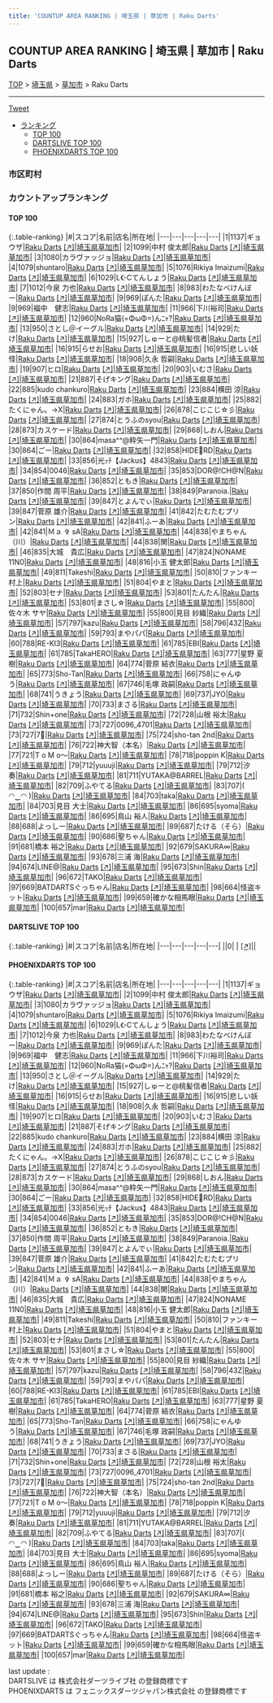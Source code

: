 ```yaml
---
title: 'COUNTUP AREA RANKING | 埼玉県 | 草加市 | Raku Darts'
---
```

## COUNTUP AREA RANKING | 埼玉県 | 草加市 | Raku Darts

[TOP](/darts/rank/) > [埼玉県](/darts/rank/埼玉県/) > [草加市](/darts/rank/埼玉県/草加市/) > Raku Darts

___

<a href="https://twitter.com/share?ref_src=twsrc%5Etfw" data-text="COUNTUP AREA RANKING | 埼玉県草加市Raku Darts" class="twitter-share-button" data-hashtags="DARTSLIVE,PHOENIXDARTS,darts,ダーツ" data-show-count="false">Tweet</a>

* [ランキング](#カウントアップランキング)
    * [TOP 100](#top-100)
    * [DARTSLIVE TOP 100](#dartslive-top-100)
    * [PHOENIXDARTS TOP 100](#phoenixdarts-top-100)

### 市区町村

<ul>

</ul>

### カウントアップランキング

#### TOP 100



{:.table-ranking}
|#|スコア|名前|店名|所在地|
|---|---|---|---|---|
|1|1137|<span class="rank-name-pd">ギョウザ</span>|<a href="/darts/rank/shops/64709.html">Raku Darts</a> <a href="https://vs.phoenixdarts.com/jp/shop/shopDetailInfo/s_64709?s_seq=64709">[↗]</a>|<a href="/darts/rank/埼玉県/草加市">埼玉県草加市</a>|
|2|1099|<span class="rank-name-pd"><span class="pro-icon-pd"></span>中村 俊太郎</span>|<a href="/darts/rank/shops/64709.html">Raku Darts</a> <a href="https://vs.phoenixdarts.com/jp/shop/shopDetailInfo/s_64709?s_seq=64709">[↗]</a>|<a href="/darts/rank/埼玉県/草加市">埼玉県草加市</a>|
|3|1080|<span class="rank-name-pd">カラヴァッジョ</span>|<a href="/darts/rank/shops/64709.html">Raku Darts</a> <a href="https://vs.phoenixdarts.com/jp/shop/shopDetailInfo/s_64709?s_seq=64709">[↗]</a>|<a href="/darts/rank/埼玉県/草加市">埼玉県草加市</a>|
|4|1079|<span class="rank-name-pd">shuntaro</span>|<a href="/darts/rank/shops/64709.html">Raku Darts</a> <a href="https://vs.phoenixdarts.com/jp/shop/shopDetailInfo/s_64709?s_seq=64709">[↗]</a>|<a href="/darts/rank/埼玉県/草加市">埼玉県草加市</a>|
|5|1076|<span class="rank-name-pd">Rikiya Imaizumi</span>|<a href="/darts/rank/shops/64709.html">Raku Darts</a> <a href="https://vs.phoenixdarts.com/jp/shop/shopDetailInfo/s_64709?s_seq=64709">[↗]</a>|<a href="/darts/rank/埼玉県/草加市">埼玉県草加市</a>|
|6|1029|<span class="rank-name-pd">L☪Cてんしょう</span>|<a href="/darts/rank/shops/64709.html">Raku Darts</a> <a href="https://vs.phoenixdarts.com/jp/shop/shopDetailInfo/s_64709?s_seq=64709">[↗]</a>|<a href="/darts/rank/埼玉県/草加市">埼玉県草加市</a>|
|7|1012|<span class="rank-name-pd">今泉 力也</span>|<a href="/darts/rank/shops/64709.html">Raku Darts</a> <a href="https://vs.phoenixdarts.com/jp/shop/shopDetailInfo/s_64709?s_seq=64709">[↗]</a>|<a href="/darts/rank/埼玉県/草加市">埼玉県草加市</a>|
|8|983|<span class="rank-name-pd">わたなべけんぼー</span>|<a href="/darts/rank/shops/64709.html">Raku Darts</a> <a href="https://vs.phoenixdarts.com/jp/shop/shopDetailInfo/s_64709?s_seq=64709">[↗]</a>|<a href="/darts/rank/埼玉県/草加市">埼玉県草加市</a>|
|9|969|<span class="rank-name-pd">ぽんた</span>|<a href="/darts/rank/shops/64709.html">Raku Darts</a> <a href="https://vs.phoenixdarts.com/jp/shop/shopDetailInfo/s_64709?s_seq=64709">[↗]</a>|<a href="/darts/rank/埼玉県/草加市">埼玉県草加市</a>|
|9|969|<span class="rank-name-pd">福中　健志</span>|<a href="/darts/rank/shops/64709.html">Raku Darts</a> <a href="https://vs.phoenixdarts.com/jp/shop/shopDetailInfo/s_64709?s_seq=64709">[↗]</a>|<a href="/darts/rank/埼玉県/草加市">埼玉県草加市</a>|
|11|966|<span class="rank-name-pd">下川裕司</span>|<a href="/darts/rank/shops/64709.html">Raku Darts</a> <a href="https://vs.phoenixdarts.com/jp/shop/shopDetailInfo/s_64709?s_seq=64709">[↗]</a>|<a href="/darts/rank/埼玉県/草加市">埼玉県草加市</a>|
|12|960|<span class="rank-name-pd">NoRa猫(=ΦωΦ=)んﾆｬ?</span>|<a href="/darts/rank/shops/64709.html">Raku Darts</a> <a href="https://vs.phoenixdarts.com/jp/shop/shopDetailInfo/s_64709?s_seq=64709">[↗]</a>|<a href="/darts/rank/埼玉県/草加市">埼玉県草加市</a>|
|13|950|<span class="rank-name-pd">さとし＠イーグル</span>|<a href="/darts/rank/shops/64709.html">Raku Darts</a> <a href="https://vs.phoenixdarts.com/jp/shop/shopDetailInfo/s_64709?s_seq=64709">[↗]</a>|<a href="/darts/rank/埼玉県/草加市">埼玉県草加市</a>|
|14|929|<span class="rank-name-pd">たけ</span>|<a href="/darts/rank/shops/64709.html">Raku Darts</a> <a href="https://vs.phoenixdarts.com/jp/shop/shopDetailInfo/s_64709?s_seq=64709">[↗]</a>|<a href="/darts/rank/埼玉県/草加市">埼玉県草加市</a>|
|15|927|<span class="rank-name-pd">しゅーと@桃髪信者</span>|<a href="/darts/rank/shops/64709.html">Raku Darts</a> <a href="https://vs.phoenixdarts.com/jp/shop/shopDetailInfo/s_64709?s_seq=64709">[↗]</a>|<a href="/darts/rank/埼玉県/草加市">埼玉県草加市</a>|
|16|915|<span class="rank-name-pd">らせお</span>|<a href="/darts/rank/shops/64709.html">Raku Darts</a> <a href="https://vs.phoenixdarts.com/jp/shop/shopDetailInfo/s_64709?s_seq=64709">[↗]</a>|<a href="/darts/rank/埼玉県/草加市">埼玉県草加市</a>|
|16|915|<span class="rank-name-pd">悲しい妖怪</span>|<a href="/darts/rank/shops/64709.html">Raku Darts</a> <a href="https://vs.phoenixdarts.com/jp/shop/shopDetailInfo/s_64709?s_seq=64709">[↗]</a>|<a href="/darts/rank/埼玉県/草加市">埼玉県草加市</a>|
|18|908|<span class="rank-name-pd">久永 哲嗣</span>|<a href="/darts/rank/shops/64709.html">Raku Darts</a> <a href="https://vs.phoenixdarts.com/jp/shop/shopDetailInfo/s_64709?s_seq=64709">[↗]</a>|<a href="/darts/rank/埼玉県/草加市">埼玉県草加市</a>|
|19|907|<span class="rank-name-pd">ヒロ</span>|<a href="/darts/rank/shops/64709.html">Raku Darts</a> <a href="https://vs.phoenixdarts.com/jp/shop/shopDetailInfo/s_64709?s_seq=64709">[↗]</a>|<a href="/darts/rank/埼玉県/草加市">埼玉県草加市</a>|
|20|903|<span class="rank-name-pd">いむさ</span>|<a href="/darts/rank/shops/64709.html">Raku Darts</a> <a href="https://vs.phoenixdarts.com/jp/shop/shopDetailInfo/s_64709?s_seq=64709">[↗]</a>|<a href="/darts/rank/埼玉県/草加市">埼玉県草加市</a>|
|21|887|<span class="rank-name-pd">そげキング</span>|<a href="/darts/rank/shops/64709.html">Raku Darts</a> <a href="https://vs.phoenixdarts.com/jp/shop/shopDetailInfo/s_64709?s_seq=64709">[↗]</a>|<a href="/darts/rank/埼玉県/草加市">埼玉県草加市</a>|
|22|885|<span class="rank-name-pd">kudo chankuro</span>|<a href="/darts/rank/shops/64709.html">Raku Darts</a> <a href="https://vs.phoenixdarts.com/jp/shop/shopDetailInfo/s_64709?s_seq=64709">[↗]</a>|<a href="/darts/rank/埼玉県/草加市">埼玉県草加市</a>|
|23|884|<span class="rank-name-pd"><span class="pro-icon-pd"></span>横田 涼</span>|<a href="/darts/rank/shops/64709.html">Raku Darts</a> <a href="https://vs.phoenixdarts.com/jp/shop/shopDetailInfo/s_64709?s_seq=64709">[↗]</a>|<a href="/darts/rank/埼玉県/草加市">埼玉県草加市</a>|
|24|883|<span class="rank-name-pd">ガホ</span>|<a href="/darts/rank/shops/64709.html">Raku Darts</a> <a href="https://vs.phoenixdarts.com/jp/shop/shopDetailInfo/s_64709?s_seq=64709">[↗]</a>|<a href="/darts/rank/埼玉県/草加市">埼玉県草加市</a>|
|25|882|<span class="rank-name-pd">たくにゃん。→X</span>|<a href="/darts/rank/shops/64709.html">Raku Darts</a> <a href="https://vs.phoenixdarts.com/jp/shop/shopDetailInfo/s_64709?s_seq=64709">[↗]</a>|<a href="/darts/rank/埼玉県/草加市">埼玉県草加市</a>|
|26|878|<span class="rank-name-pd">こじこじ☆彡</span>|<a href="/darts/rank/shops/64709.html">Raku Darts</a> <a href="https://vs.phoenixdarts.com/jp/shop/shopDetailInfo/s_64709?s_seq=64709">[↗]</a>|<a href="/darts/rank/埼玉県/草加市">埼玉県草加市</a>|
|27|874|<span class="rank-name-pd">とうふのsyou</span>|<a href="/darts/rank/shops/64709.html">Raku Darts</a> <a href="https://vs.phoenixdarts.com/jp/shop/shopDetailInfo/s_64709?s_seq=64709">[↗]</a>|<a href="/darts/rank/埼玉県/草加市">埼玉県草加市</a>|
|28|873|<span class="rank-name-pd">カスケード</span>|<a href="/darts/rank/shops/64709.html">Raku Darts</a> <a href="https://vs.phoenixdarts.com/jp/shop/shopDetailInfo/s_64709?s_seq=64709">[↗]</a>|<a href="/darts/rank/埼玉県/草加市">埼玉県草加市</a>|
|29|868|<span class="rank-name-pd">しおん</span>|<a href="/darts/rank/shops/64709.html">Raku Darts</a> <a href="https://vs.phoenixdarts.com/jp/shop/shopDetailInfo/s_64709?s_seq=64709">[↗]</a>|<a href="/darts/rank/埼玉県/草加市">埼玉県草加市</a>|
|30|864|<span class="rank-name-pd">masa^^@粋矢一門</span>|<a href="/darts/rank/shops/64709.html">Raku Darts</a> <a href="https://vs.phoenixdarts.com/jp/shop/shopDetailInfo/s_64709?s_seq=64709">[↗]</a>|<a href="/darts/rank/埼玉県/草加市">埼玉県草加市</a>|
|30|864|<span class="rank-name-pd">ごー</span>|<a href="/darts/rank/shops/64709.html">Raku Darts</a> <a href="https://vs.phoenixdarts.com/jp/shop/shopDetailInfo/s_64709?s_seq=64709">[↗]</a>|<a href="/darts/rank/埼玉県/草加市">埼玉県草加市</a>|
|32|858|<span class="rank-name-pd">HIDE🐫RD</span>|<a href="/darts/rank/shops/64709.html">Raku Darts</a> <a href="https://vs.phoenixdarts.com/jp/shop/shopDetailInfo/s_64709?s_seq=64709">[↗]</a>|<a href="/darts/rank/埼玉県/草加市">埼玉県草加市</a>|
|33|856|<span class="rank-name-pd">光ｯﾁ【Jackus】4843</span>|<a href="/darts/rank/shops/64709.html">Raku Darts</a> <a href="https://vs.phoenixdarts.com/jp/shop/shopDetailInfo/s_64709?s_seq=64709">[↗]</a>|<a href="/darts/rank/埼玉県/草加市">埼玉県草加市</a>|
|34|854|<span class="rank-name-pd">0046</span>|<a href="/darts/rank/shops/64709.html">Raku Darts</a> <a href="https://vs.phoenixdarts.com/jp/shop/shopDetailInfo/s_64709?s_seq=64709">[↗]</a>|<a href="/darts/rank/埼玉県/草加市">埼玉県草加市</a>|
|35|853|<span class="rank-name-pd">DOR@!CH@N</span>|<a href="/darts/rank/shops/64709.html">Raku Darts</a> <a href="https://vs.phoenixdarts.com/jp/shop/shopDetailInfo/s_64709?s_seq=64709">[↗]</a>|<a href="/darts/rank/埼玉県/草加市">埼玉県草加市</a>|
|36|852|<span class="rank-name-pd">ともき</span>|<a href="/darts/rank/shops/64709.html">Raku Darts</a> <a href="https://vs.phoenixdarts.com/jp/shop/shopDetailInfo/s_64709?s_seq=64709">[↗]</a>|<a href="/darts/rank/埼玉県/草加市">埼玉県草加市</a>|
|37|850|<span class="rank-name-pd"><span class="pro-icon-pd"></span>作間 周平</span>|<a href="/darts/rank/shops/64709.html">Raku Darts</a> <a href="https://vs.phoenixdarts.com/jp/shop/shopDetailInfo/s_64709?s_seq=64709">[↗]</a>|<a href="/darts/rank/埼玉県/草加市">埼玉県草加市</a>|
|38|849|<span class="rank-name-pd">Paranoia.</span>|<a href="/darts/rank/shops/64709.html">Raku Darts</a> <a href="https://vs.phoenixdarts.com/jp/shop/shopDetailInfo/s_64709?s_seq=64709">[↗]</a>|<a href="/darts/rank/埼玉県/草加市">埼玉県草加市</a>|
|39|847|<span class="rank-name-pd">とよんでぃ</span>|<a href="/darts/rank/shops/64709.html">Raku Darts</a> <a href="https://vs.phoenixdarts.com/jp/shop/shopDetailInfo/s_64709?s_seq=64709">[↗]</a>|<a href="/darts/rank/埼玉県/草加市">埼玉県草加市</a>|
|39|847|<span class="rank-name-pd"><span class="pro-icon-pd"></span>菅原 雄介</span>|<a href="/darts/rank/shops/64709.html">Raku Darts</a> <a href="https://vs.phoenixdarts.com/jp/shop/shopDetailInfo/s_64709?s_seq=64709">[↗]</a>|<a href="/darts/rank/埼玉県/草加市">埼玉県草加市</a>|
|41|842|<span class="rank-name-pd">たむたむプリン</span>|<a href="/darts/rank/shops/64709.html">Raku Darts</a> <a href="https://vs.phoenixdarts.com/jp/shop/shopDetailInfo/s_64709?s_seq=64709">[↗]</a>|<a href="/darts/rank/埼玉県/草加市">埼玉県草加市</a>|
|42|841|<span class="rank-name-pd">ふーあ</span>|<a href="/darts/rank/shops/64709.html">Raku Darts</a> <a href="https://vs.phoenixdarts.com/jp/shop/shopDetailInfo/s_64709?s_seq=64709">[↗]</a>|<a href="/darts/rank/埼玉県/草加市">埼玉県草加市</a>|
|42|841|<span class="rank-name-pd">Ｍａ ✞ sA</span>|<a href="/darts/rank/shops/64709.html">Raku Darts</a> <a href="https://vs.phoenixdarts.com/jp/shop/shopDetailInfo/s_64709?s_seq=64709">[↗]</a>|<a href="/darts/rank/埼玉県/草加市">埼玉県草加市</a>|
|44|838|<span class="rank-name-pd">やまちゃん（川）</span>|<a href="/darts/rank/shops/64709.html">Raku Darts</a> <a href="https://vs.phoenixdarts.com/jp/shop/shopDetailInfo/s_64709?s_seq=64709">[↗]</a>|<a href="/darts/rank/埼玉県/草加市">埼玉県草加市</a>|
|44|838|<span class="rank-name-pd">関</span>|<a href="/darts/rank/shops/64709.html">Raku Darts</a> <a href="https://vs.phoenixdarts.com/jp/shop/shopDetailInfo/s_64709?s_seq=64709">[↗]</a>|<a href="/darts/rank/埼玉県/草加市">埼玉県草加市</a>|
|46|835|<span class="rank-name-pd">大城　貴広</span>|<a href="/darts/rank/shops/64709.html">Raku Darts</a> <a href="https://vs.phoenixdarts.com/jp/shop/shopDetailInfo/s_64709?s_seq=64709">[↗]</a>|<a href="/darts/rank/埼玉県/草加市">埼玉県草加市</a>|
|47|824|<span class="rank-name-pd">NONAME 11N0</span>|<a href="/darts/rank/shops/64709.html">Raku Darts</a> <a href="https://vs.phoenixdarts.com/jp/shop/shopDetailInfo/s_64709?s_seq=64709">[↗]</a>|<a href="/darts/rank/埼玉県/草加市">埼玉県草加市</a>|
|48|816|<span class="rank-name-pd">小玉 健太郎</span>|<a href="/darts/rank/shops/64709.html">Raku Darts</a> <a href="https://vs.phoenixdarts.com/jp/shop/shopDetailInfo/s_64709?s_seq=64709">[↗]</a>|<a href="/darts/rank/埼玉県/草加市">埼玉県草加市</a>|
|49|811|<span class="rank-name-pd">Takeshi</span>|<a href="/darts/rank/shops/64709.html">Raku Darts</a> <a href="https://vs.phoenixdarts.com/jp/shop/shopDetailInfo/s_64709?s_seq=64709">[↗]</a>|<a href="/darts/rank/埼玉県/草加市">埼玉県草加市</a>|
|50|810|<span class="rank-name-pd">ファンキー村上</span>|<a href="/darts/rank/shops/64709.html">Raku Darts</a> <a href="https://vs.phoenixdarts.com/jp/shop/shopDetailInfo/s_64709?s_seq=64709">[↗]</a>|<a href="/darts/rank/埼玉県/草加市">埼玉県草加市</a>|
|51|804|<span class="rank-name-pd">やまと</span>|<a href="/darts/rank/shops/64709.html">Raku Darts</a> <a href="https://vs.phoenixdarts.com/jp/shop/shopDetailInfo/s_64709?s_seq=64709">[↗]</a>|<a href="/darts/rank/埼玉県/草加市">埼玉県草加市</a>|
|52|803|<span class="rank-name-pd">セナ</span>|<a href="/darts/rank/shops/64709.html">Raku Darts</a> <a href="https://vs.phoenixdarts.com/jp/shop/shopDetailInfo/s_64709?s_seq=64709">[↗]</a>|<a href="/darts/rank/埼玉県/草加市">埼玉県草加市</a>|
|53|801|<span class="rank-name-pd">たんたん</span>|<a href="/darts/rank/shops/64709.html">Raku Darts</a> <a href="https://vs.phoenixdarts.com/jp/shop/shopDetailInfo/s_64709?s_seq=64709">[↗]</a>|<a href="/darts/rank/埼玉県/草加市">埼玉県草加市</a>|
|53|801|<span class="rank-name-pd">まさし☆</span>|<a href="/darts/rank/shops/64709.html">Raku Darts</a> <a href="https://vs.phoenixdarts.com/jp/shop/shopDetailInfo/s_64709?s_seq=64709">[↗]</a>|<a href="/darts/rank/埼玉県/草加市">埼玉県草加市</a>|
|55|800|<span class="rank-name-pd"><span class="pro-icon-pd"></span>佐々木 サヤ</span>|<a href="/darts/rank/shops/64709.html">Raku Darts</a> <a href="https://vs.phoenixdarts.com/jp/shop/shopDetailInfo/s_64709?s_seq=64709">[↗]</a>|<a href="/darts/rank/埼玉県/草加市">埼玉県草加市</a>|
|55|800|<span class="rank-name-pd"><span class="pro-icon-pd"></span>見目 紗織</span>|<a href="/darts/rank/shops/64709.html">Raku Darts</a> <a href="https://vs.phoenixdarts.com/jp/shop/shopDetailInfo/s_64709?s_seq=64709">[↗]</a>|<a href="/darts/rank/埼玉県/草加市">埼玉県草加市</a>|
|57|797|<span class="rank-name-pd">kazu</span>|<a href="/darts/rank/shops/64709.html">Raku Darts</a> <a href="https://vs.phoenixdarts.com/jp/shop/shopDetailInfo/s_64709?s_seq=64709">[↗]</a>|<a href="/darts/rank/埼玉県/草加市">埼玉県草加市</a>|
|58|796|<span class="rank-name-pd">43Z</span>|<a href="/darts/rank/shops/64709.html">Raku Darts</a> <a href="https://vs.phoenixdarts.com/jp/shop/shopDetailInfo/s_64709?s_seq=64709">[↗]</a>|<a href="/darts/rank/埼玉県/草加市">埼玉県草加市</a>|
|59|793|<span class="rank-name-pd">まやパパ</span>|<a href="/darts/rank/shops/64709.html">Raku Darts</a> <a href="https://vs.phoenixdarts.com/jp/shop/shopDetailInfo/s_64709?s_seq=64709">[↗]</a>|<a href="/darts/rank/埼玉県/草加市">埼玉県草加市</a>|
|60|788|<span class="rank-name-pd">RE-KI3</span>|<a href="/darts/rank/shops/64709.html">Raku Darts</a> <a href="https://vs.phoenixdarts.com/jp/shop/shopDetailInfo/s_64709?s_seq=64709">[↗]</a>|<a href="/darts/rank/埼玉県/草加市">埼玉県草加市</a>|
|61|785|<span class="rank-name-pd">EBI</span>|<a href="/darts/rank/shops/64709.html">Raku Darts</a> <a href="https://vs.phoenixdarts.com/jp/shop/shopDetailInfo/s_64709?s_seq=64709">[↗]</a>|<a href="/darts/rank/埼玉県/草加市">埼玉県草加市</a>|
|61|785|<span class="rank-name-pd">TakaHERO</span>|<a href="/darts/rank/shops/64709.html">Raku Darts</a> <a href="https://vs.phoenixdarts.com/jp/shop/shopDetailInfo/s_64709?s_seq=64709">[↗]</a>|<a href="/darts/rank/埼玉県/草加市">埼玉県草加市</a>|
|63|777|<span class="rank-name-pd"><span class="pro-icon-pd"></span>星野 夏樹</span>|<a href="/darts/rank/shops/64709.html">Raku Darts</a> <a href="https://vs.phoenixdarts.com/jp/shop/shopDetailInfo/s_64709?s_seq=64709">[↗]</a>|<a href="/darts/rank/埼玉県/草加市">埼玉県草加市</a>|
|64|774|<span class="rank-name-pd">菅原 結衣</span>|<a href="/darts/rank/shops/64709.html">Raku Darts</a> <a href="https://vs.phoenixdarts.com/jp/shop/shopDetailInfo/s_64709?s_seq=64709">[↗]</a>|<a href="/darts/rank/埼玉県/草加市">埼玉県草加市</a>|
|65|773|<span class="rank-name-pd">Sho-Tan</span>|<a href="/darts/rank/shops/64709.html">Raku Darts</a> <a href="https://vs.phoenixdarts.com/jp/shop/shopDetailInfo/s_64709?s_seq=64709">[↗]</a>|<a href="/darts/rank/埼玉県/草加市">埼玉県草加市</a>|
|66|758|<span class="rank-name-pd">にゃんゆう</span>|<a href="/darts/rank/shops/64709.html">Raku Darts</a> <a href="https://vs.phoenixdarts.com/jp/shop/shopDetailInfo/s_64709?s_seq=64709">[↗]</a>|<a href="/darts/rank/埼玉県/草加市">埼玉県草加市</a>|
|67|746|<span class="rank-name-pd">毛塚 政嗣</span>|<a href="/darts/rank/shops/64709.html">Raku Darts</a> <a href="https://vs.phoenixdarts.com/jp/shop/shopDetailInfo/s_64709?s_seq=64709">[↗]</a>|<a href="/darts/rank/埼玉県/草加市">埼玉県草加市</a>|
|68|741|<span class="rank-name-pd">うきょう</span>|<a href="/darts/rank/shops/64709.html">Raku Darts</a> <a href="https://vs.phoenixdarts.com/jp/shop/shopDetailInfo/s_64709?s_seq=64709">[↗]</a>|<a href="/darts/rank/埼玉県/草加市">埼玉県草加市</a>|
|69|737|<span class="rank-name-pd">JYO</span>|<a href="/darts/rank/shops/64709.html">Raku Darts</a> <a href="https://vs.phoenixdarts.com/jp/shop/shopDetailInfo/s_64709?s_seq=64709">[↗]</a>|<a href="/darts/rank/埼玉県/草加市">埼玉県草加市</a>|
|70|733|<span class="rank-name-pd">まさる</span>|<a href="/darts/rank/shops/64709.html">Raku Darts</a> <a href="https://vs.phoenixdarts.com/jp/shop/shopDetailInfo/s_64709?s_seq=64709">[↗]</a>|<a href="/darts/rank/埼玉県/草加市">埼玉県草加市</a>|
|71|732|<span class="rank-name-pd">Shin+one</span>|<a href="/darts/rank/shops/64709.html">Raku Darts</a> <a href="https://vs.phoenixdarts.com/jp/shop/shopDetailInfo/s_64709?s_seq=64709">[↗]</a>|<a href="/darts/rank/埼玉県/草加市">埼玉県草加市</a>|
|72|728|<span class="rank-name-pd"><span class="pro-icon-pd"></span>山根 裕太</span>|<a href="/darts/rank/shops/64709.html">Raku Darts</a> <a href="https://vs.phoenixdarts.com/jp/shop/shopDetailInfo/s_64709?s_seq=64709">[↗]</a>|<a href="/darts/rank/埼玉県/草加市">埼玉県草加市</a>|
|73|727|<span class="rank-name-pd">0096_4701</span>|<a href="/darts/rank/shops/64709.html">Raku Darts</a> <a href="https://vs.phoenixdarts.com/jp/shop/shopDetailInfo/s_64709?s_seq=64709">[↗]</a>|<a href="/darts/rank/埼玉県/草加市">埼玉県草加市</a>|
|73|727|<span class="rank-name-pd">7🗽</span>|<a href="/darts/rank/shops/64709.html">Raku Darts</a> <a href="https://vs.phoenixdarts.com/jp/shop/shopDetailInfo/s_64709?s_seq=64709">[↗]</a>|<a href="/darts/rank/埼玉県/草加市">埼玉県草加市</a>|
|75|724|<span class="rank-name-pd">sho-tan 2nd</span>|<a href="/darts/rank/shops/64709.html">Raku Darts</a> <a href="https://vs.phoenixdarts.com/jp/shop/shopDetailInfo/s_64709?s_seq=64709">[↗]</a>|<a href="/darts/rank/埼玉県/草加市">埼玉県草加市</a>|
|76|722|<span class="rank-name-pd">神大智（本名）</span>|<a href="/darts/rank/shops/64709.html">Raku Darts</a> <a href="https://vs.phoenixdarts.com/jp/shop/shopDetailInfo/s_64709?s_seq=64709">[↗]</a>|<a href="/darts/rank/埼玉県/草加市">埼玉県草加市</a>|
|77|721|<span class="rank-name-pd">T o M o～</span>|<a href="/darts/rank/shops/64709.html">Raku Darts</a> <a href="https://vs.phoenixdarts.com/jp/shop/shopDetailInfo/s_64709?s_seq=64709">[↗]</a>|<a href="/darts/rank/埼玉県/草加市">埼玉県草加市</a>|
|78|718|<span class="rank-name-pd">poppin K</span>|<a href="/darts/rank/shops/64709.html">Raku Darts</a> <a href="https://vs.phoenixdarts.com/jp/shop/shopDetailInfo/s_64709?s_seq=64709">[↗]</a>|<a href="/darts/rank/埼玉県/草加市">埼玉県草加市</a>|
|79|712|<span class="rank-name-pd">yuuuji</span>|<a href="/darts/rank/shops/64709.html">Raku Darts</a> <a href="https://vs.phoenixdarts.com/jp/shop/shopDetailInfo/s_64709?s_seq=64709">[↗]</a>|<a href="/darts/rank/埼玉県/草加市">埼玉県草加市</a>|
|79|712|<span class="rank-name-pd">汐奏</span>|<a href="/darts/rank/shops/64709.html">Raku Darts</a> <a href="https://vs.phoenixdarts.com/jp/shop/shopDetailInfo/s_64709?s_seq=64709">[↗]</a>|<a href="/darts/rank/埼玉県/草加市">埼玉県草加市</a>|
|81|711|<span class="rank-name-pd">YUTAKA@BARREL</span>|<a href="/darts/rank/shops/64709.html">Raku Darts</a> <a href="https://vs.phoenixdarts.com/jp/shop/shopDetailInfo/s_64709?s_seq=64709">[↗]</a>|<a href="/darts/rank/埼玉県/草加市">埼玉県草加市</a>|
|82|709|<span class="rank-name-pd">ふやてる</span>|<a href="/darts/rank/shops/64709.html">Raku Darts</a> <a href="https://vs.phoenixdarts.com/jp/shop/shopDetailInfo/s_64709?s_seq=64709">[↗]</a>|<a href="/darts/rank/埼玉県/草加市">埼玉県草加市</a>|
|83|707|<span class="rank-name-pd">( ◠‿◠ )</span>|<a href="/darts/rank/shops/64709.html">Raku Darts</a> <a href="https://vs.phoenixdarts.com/jp/shop/shopDetailInfo/s_64709?s_seq=64709">[↗]</a>|<a href="/darts/rank/埼玉県/草加市">埼玉県草加市</a>|
|84|703|<span class="rank-name-pd">taka</span>|<a href="/darts/rank/shops/64709.html">Raku Darts</a> <a href="https://vs.phoenixdarts.com/jp/shop/shopDetailInfo/s_64709?s_seq=64709">[↗]</a>|<a href="/darts/rank/埼玉県/草加市">埼玉県草加市</a>|
|84|703|<span class="rank-name-pd"><span class="pro-icon-pd"></span>見目 大士</span>|<a href="/darts/rank/shops/64709.html">Raku Darts</a> <a href="https://vs.phoenixdarts.com/jp/shop/shopDetailInfo/s_64709?s_seq=64709">[↗]</a>|<a href="/darts/rank/埼玉県/草加市">埼玉県草加市</a>|
|86|695|<span class="rank-name-pd">syoma</span>|<a href="/darts/rank/shops/64709.html">Raku Darts</a> <a href="https://vs.phoenixdarts.com/jp/shop/shopDetailInfo/s_64709?s_seq=64709">[↗]</a>|<a href="/darts/rank/埼玉県/草加市">埼玉県草加市</a>|
|86|695|<span class="rank-name-pd">鳥山 裕人</span>|<a href="/darts/rank/shops/64709.html">Raku Darts</a> <a href="https://vs.phoenixdarts.com/jp/shop/shopDetailInfo/s_64709?s_seq=64709">[↗]</a>|<a href="/darts/rank/埼玉県/草加市">埼玉県草加市</a>|
|88|688|<span class="rank-name-pd">よっしー</span>|<a href="/darts/rank/shops/64709.html">Raku Darts</a> <a href="https://vs.phoenixdarts.com/jp/shop/shopDetailInfo/s_64709?s_seq=64709">[↗]</a>|<a href="/darts/rank/埼玉県/草加市">埼玉県草加市</a>|
|89|687|<span class="rank-name-pd">たける（そら）</span>|<a href="/darts/rank/shops/64709.html">Raku Darts</a> <a href="https://vs.phoenixdarts.com/jp/shop/shopDetailInfo/s_64709?s_seq=64709">[↗]</a>|<a href="/darts/rank/埼玉県/草加市">埼玉県草加市</a>|
|90|686|<span class="rank-name-pd">聖ちゃん</span>|<a href="/darts/rank/shops/64709.html">Raku Darts</a> <a href="https://vs.phoenixdarts.com/jp/shop/shopDetailInfo/s_64709?s_seq=64709">[↗]</a>|<a href="/darts/rank/埼玉県/草加市">埼玉県草加市</a>|
|91|681|<span class="rank-name-pd"><span class="pro-icon-pd"></span>橋本 裕之</span>|<a href="/darts/rank/shops/64709.html">Raku Darts</a> <a href="https://vs.phoenixdarts.com/jp/shop/shopDetailInfo/s_64709?s_seq=64709">[↗]</a>|<a href="/darts/rank/埼玉県/草加市">埼玉県草加市</a>|
|92|679|<span class="rank-name-pd">SAKURA∞</span>|<a href="/darts/rank/shops/64709.html">Raku Darts</a> <a href="https://vs.phoenixdarts.com/jp/shop/shopDetailInfo/s_64709?s_seq=64709">[↗]</a>|<a href="/darts/rank/埼玉県/草加市">埼玉県草加市</a>|
|93|678|<span class="rank-name-pd"><span class="pro-icon-pd"></span>三浦 海</span>|<a href="/darts/rank/shops/64709.html">Raku Darts</a> <a href="https://vs.phoenixdarts.com/jp/shop/shopDetailInfo/s_64709?s_seq=64709">[↗]</a>|<a href="/darts/rank/埼玉県/草加市">埼玉県草加市</a>|
|94|674|<span class="rank-name-pd">LINE@</span>|<a href="/darts/rank/shops/64709.html">Raku Darts</a> <a href="https://vs.phoenixdarts.com/jp/shop/shopDetailInfo/s_64709?s_seq=64709">[↗]</a>|<a href="/darts/rank/埼玉県/草加市">埼玉県草加市</a>|
|95|673|<span class="rank-name-pd">Shin</span>|<a href="/darts/rank/shops/64709.html">Raku Darts</a> <a href="https://vs.phoenixdarts.com/jp/shop/shopDetailInfo/s_64709?s_seq=64709">[↗]</a>|<a href="/darts/rank/埼玉県/草加市">埼玉県草加市</a>|
|96|672|<span class="rank-name-pd">TAKO</span>|<a href="/darts/rank/shops/64709.html">Raku Darts</a> <a href="https://vs.phoenixdarts.com/jp/shop/shopDetailInfo/s_64709?s_seq=64709">[↗]</a>|<a href="/darts/rank/埼玉県/草加市">埼玉県草加市</a>|
|97|669|<span class="rank-name-pd">BATDARTSぐっちゃん</span>|<a href="/darts/rank/shops/64709.html">Raku Darts</a> <a href="https://vs.phoenixdarts.com/jp/shop/shopDetailInfo/s_64709?s_seq=64709">[↗]</a>|<a href="/darts/rank/埼玉県/草加市">埼玉県草加市</a>|
|98|664|<span class="rank-name-pd">怪盗キット</span>|<a href="/darts/rank/shops/64709.html">Raku Darts</a> <a href="https://vs.phoenixdarts.com/jp/shop/shopDetailInfo/s_64709?s_seq=64709">[↗]</a>|<a href="/darts/rank/埼玉県/草加市">埼玉県草加市</a>|
|99|659|<span class="rank-name-pd">確かな相馬眼</span>|<a href="/darts/rank/shops/64709.html">Raku Darts</a> <a href="https://vs.phoenixdarts.com/jp/shop/shopDetailInfo/s_64709?s_seq=64709">[↗]</a>|<a href="/darts/rank/埼玉県/草加市">埼玉県草加市</a>|
|100|657|<span class="rank-name-pd">mar</span>|<a href="/darts/rank/shops/64709.html">Raku Darts</a> <a href="https://vs.phoenixdarts.com/jp/shop/shopDetailInfo/s_64709?s_seq=64709">[↗]</a>|<a href="/darts/rank/埼玉県/草加市">埼玉県草加市</a>|


#### DARTSLIVE TOP 100



{:.table-ranking}
|#|スコア|名前|店名|所在地|
|---|---|---|---|---|
||0|<span class="rank-name-dl"> </span>|<a href="/darts/rank/shops/.html"></a> <a href="">[↗]</a>|<a href="/darts/rank//"></a>|


#### PHOENIXDARTS TOP 100



{:.table-ranking}
|#|スコア|名前|店名|所在地|
|---|---|---|---|---|
|1|1137|<span class="rank-name-pd">ギョウザ</span>|<a href="/darts/rank/shops/64709.html">Raku Darts</a> <a href="https://vs.phoenixdarts.com/jp/shop/shopDetailInfo/s_64709?s_seq=64709">[↗]</a>|<a href="/darts/rank/埼玉県/草加市">埼玉県草加市</a>|
|2|1099|<span class="rank-name-pd"><span class="pro-icon-pd"></span>中村 俊太郎</span>|<a href="/darts/rank/shops/64709.html">Raku Darts</a> <a href="https://vs.phoenixdarts.com/jp/shop/shopDetailInfo/s_64709?s_seq=64709">[↗]</a>|<a href="/darts/rank/埼玉県/草加市">埼玉県草加市</a>|
|3|1080|<span class="rank-name-pd">カラヴァッジョ</span>|<a href="/darts/rank/shops/64709.html">Raku Darts</a> <a href="https://vs.phoenixdarts.com/jp/shop/shopDetailInfo/s_64709?s_seq=64709">[↗]</a>|<a href="/darts/rank/埼玉県/草加市">埼玉県草加市</a>|
|4|1079|<span class="rank-name-pd">shuntaro</span>|<a href="/darts/rank/shops/64709.html">Raku Darts</a> <a href="https://vs.phoenixdarts.com/jp/shop/shopDetailInfo/s_64709?s_seq=64709">[↗]</a>|<a href="/darts/rank/埼玉県/草加市">埼玉県草加市</a>|
|5|1076|<span class="rank-name-pd">Rikiya Imaizumi</span>|<a href="/darts/rank/shops/64709.html">Raku Darts</a> <a href="https://vs.phoenixdarts.com/jp/shop/shopDetailInfo/s_64709?s_seq=64709">[↗]</a>|<a href="/darts/rank/埼玉県/草加市">埼玉県草加市</a>|
|6|1029|<span class="rank-name-pd">L☪Cてんしょう</span>|<a href="/darts/rank/shops/64709.html">Raku Darts</a> <a href="https://vs.phoenixdarts.com/jp/shop/shopDetailInfo/s_64709?s_seq=64709">[↗]</a>|<a href="/darts/rank/埼玉県/草加市">埼玉県草加市</a>|
|7|1012|<span class="rank-name-pd">今泉 力也</span>|<a href="/darts/rank/shops/64709.html">Raku Darts</a> <a href="https://vs.phoenixdarts.com/jp/shop/shopDetailInfo/s_64709?s_seq=64709">[↗]</a>|<a href="/darts/rank/埼玉県/草加市">埼玉県草加市</a>|
|8|983|<span class="rank-name-pd">わたなべけんぼー</span>|<a href="/darts/rank/shops/64709.html">Raku Darts</a> <a href="https://vs.phoenixdarts.com/jp/shop/shopDetailInfo/s_64709?s_seq=64709">[↗]</a>|<a href="/darts/rank/埼玉県/草加市">埼玉県草加市</a>|
|9|969|<span class="rank-name-pd">ぽんた</span>|<a href="/darts/rank/shops/64709.html">Raku Darts</a> <a href="https://vs.phoenixdarts.com/jp/shop/shopDetailInfo/s_64709?s_seq=64709">[↗]</a>|<a href="/darts/rank/埼玉県/草加市">埼玉県草加市</a>|
|9|969|<span class="rank-name-pd">福中　健志</span>|<a href="/darts/rank/shops/64709.html">Raku Darts</a> <a href="https://vs.phoenixdarts.com/jp/shop/shopDetailInfo/s_64709?s_seq=64709">[↗]</a>|<a href="/darts/rank/埼玉県/草加市">埼玉県草加市</a>|
|11|966|<span class="rank-name-pd">下川裕司</span>|<a href="/darts/rank/shops/64709.html">Raku Darts</a> <a href="https://vs.phoenixdarts.com/jp/shop/shopDetailInfo/s_64709?s_seq=64709">[↗]</a>|<a href="/darts/rank/埼玉県/草加市">埼玉県草加市</a>|
|12|960|<span class="rank-name-pd">NoRa猫(=ΦωΦ=)んﾆｬ?</span>|<a href="/darts/rank/shops/64709.html">Raku Darts</a> <a href="https://vs.phoenixdarts.com/jp/shop/shopDetailInfo/s_64709?s_seq=64709">[↗]</a>|<a href="/darts/rank/埼玉県/草加市">埼玉県草加市</a>|
|13|950|<span class="rank-name-pd">さとし＠イーグル</span>|<a href="/darts/rank/shops/64709.html">Raku Darts</a> <a href="https://vs.phoenixdarts.com/jp/shop/shopDetailInfo/s_64709?s_seq=64709">[↗]</a>|<a href="/darts/rank/埼玉県/草加市">埼玉県草加市</a>|
|14|929|<span class="rank-name-pd">たけ</span>|<a href="/darts/rank/shops/64709.html">Raku Darts</a> <a href="https://vs.phoenixdarts.com/jp/shop/shopDetailInfo/s_64709?s_seq=64709">[↗]</a>|<a href="/darts/rank/埼玉県/草加市">埼玉県草加市</a>|
|15|927|<span class="rank-name-pd">しゅーと@桃髪信者</span>|<a href="/darts/rank/shops/64709.html">Raku Darts</a> <a href="https://vs.phoenixdarts.com/jp/shop/shopDetailInfo/s_64709?s_seq=64709">[↗]</a>|<a href="/darts/rank/埼玉県/草加市">埼玉県草加市</a>|
|16|915|<span class="rank-name-pd">らせお</span>|<a href="/darts/rank/shops/64709.html">Raku Darts</a> <a href="https://vs.phoenixdarts.com/jp/shop/shopDetailInfo/s_64709?s_seq=64709">[↗]</a>|<a href="/darts/rank/埼玉県/草加市">埼玉県草加市</a>|
|16|915|<span class="rank-name-pd">悲しい妖怪</span>|<a href="/darts/rank/shops/64709.html">Raku Darts</a> <a href="https://vs.phoenixdarts.com/jp/shop/shopDetailInfo/s_64709?s_seq=64709">[↗]</a>|<a href="/darts/rank/埼玉県/草加市">埼玉県草加市</a>|
|18|908|<span class="rank-name-pd">久永 哲嗣</span>|<a href="/darts/rank/shops/64709.html">Raku Darts</a> <a href="https://vs.phoenixdarts.com/jp/shop/shopDetailInfo/s_64709?s_seq=64709">[↗]</a>|<a href="/darts/rank/埼玉県/草加市">埼玉県草加市</a>|
|19|907|<span class="rank-name-pd">ヒロ</span>|<a href="/darts/rank/shops/64709.html">Raku Darts</a> <a href="https://vs.phoenixdarts.com/jp/shop/shopDetailInfo/s_64709?s_seq=64709">[↗]</a>|<a href="/darts/rank/埼玉県/草加市">埼玉県草加市</a>|
|20|903|<span class="rank-name-pd">いむさ</span>|<a href="/darts/rank/shops/64709.html">Raku Darts</a> <a href="https://vs.phoenixdarts.com/jp/shop/shopDetailInfo/s_64709?s_seq=64709">[↗]</a>|<a href="/darts/rank/埼玉県/草加市">埼玉県草加市</a>|
|21|887|<span class="rank-name-pd">そげキング</span>|<a href="/darts/rank/shops/64709.html">Raku Darts</a> <a href="https://vs.phoenixdarts.com/jp/shop/shopDetailInfo/s_64709?s_seq=64709">[↗]</a>|<a href="/darts/rank/埼玉県/草加市">埼玉県草加市</a>|
|22|885|<span class="rank-name-pd">kudo chankuro</span>|<a href="/darts/rank/shops/64709.html">Raku Darts</a> <a href="https://vs.phoenixdarts.com/jp/shop/shopDetailInfo/s_64709?s_seq=64709">[↗]</a>|<a href="/darts/rank/埼玉県/草加市">埼玉県草加市</a>|
|23|884|<span class="rank-name-pd"><span class="pro-icon-pd"></span>横田 涼</span>|<a href="/darts/rank/shops/64709.html">Raku Darts</a> <a href="https://vs.phoenixdarts.com/jp/shop/shopDetailInfo/s_64709?s_seq=64709">[↗]</a>|<a href="/darts/rank/埼玉県/草加市">埼玉県草加市</a>|
|24|883|<span class="rank-name-pd">ガホ</span>|<a href="/darts/rank/shops/64709.html">Raku Darts</a> <a href="https://vs.phoenixdarts.com/jp/shop/shopDetailInfo/s_64709?s_seq=64709">[↗]</a>|<a href="/darts/rank/埼玉県/草加市">埼玉県草加市</a>|
|25|882|<span class="rank-name-pd">たくにゃん。→X</span>|<a href="/darts/rank/shops/64709.html">Raku Darts</a> <a href="https://vs.phoenixdarts.com/jp/shop/shopDetailInfo/s_64709?s_seq=64709">[↗]</a>|<a href="/darts/rank/埼玉県/草加市">埼玉県草加市</a>|
|26|878|<span class="rank-name-pd">こじこじ☆彡</span>|<a href="/darts/rank/shops/64709.html">Raku Darts</a> <a href="https://vs.phoenixdarts.com/jp/shop/shopDetailInfo/s_64709?s_seq=64709">[↗]</a>|<a href="/darts/rank/埼玉県/草加市">埼玉県草加市</a>|
|27|874|<span class="rank-name-pd">とうふのsyou</span>|<a href="/darts/rank/shops/64709.html">Raku Darts</a> <a href="https://vs.phoenixdarts.com/jp/shop/shopDetailInfo/s_64709?s_seq=64709">[↗]</a>|<a href="/darts/rank/埼玉県/草加市">埼玉県草加市</a>|
|28|873|<span class="rank-name-pd">カスケード</span>|<a href="/darts/rank/shops/64709.html">Raku Darts</a> <a href="https://vs.phoenixdarts.com/jp/shop/shopDetailInfo/s_64709?s_seq=64709">[↗]</a>|<a href="/darts/rank/埼玉県/草加市">埼玉県草加市</a>|
|29|868|<span class="rank-name-pd">しおん</span>|<a href="/darts/rank/shops/64709.html">Raku Darts</a> <a href="https://vs.phoenixdarts.com/jp/shop/shopDetailInfo/s_64709?s_seq=64709">[↗]</a>|<a href="/darts/rank/埼玉県/草加市">埼玉県草加市</a>|
|30|864|<span class="rank-name-pd">masa^^@粋矢一門</span>|<a href="/darts/rank/shops/64709.html">Raku Darts</a> <a href="https://vs.phoenixdarts.com/jp/shop/shopDetailInfo/s_64709?s_seq=64709">[↗]</a>|<a href="/darts/rank/埼玉県/草加市">埼玉県草加市</a>|
|30|864|<span class="rank-name-pd">ごー</span>|<a href="/darts/rank/shops/64709.html">Raku Darts</a> <a href="https://vs.phoenixdarts.com/jp/shop/shopDetailInfo/s_64709?s_seq=64709">[↗]</a>|<a href="/darts/rank/埼玉県/草加市">埼玉県草加市</a>|
|32|858|<span class="rank-name-pd">HIDE🐫RD</span>|<a href="/darts/rank/shops/64709.html">Raku Darts</a> <a href="https://vs.phoenixdarts.com/jp/shop/shopDetailInfo/s_64709?s_seq=64709">[↗]</a>|<a href="/darts/rank/埼玉県/草加市">埼玉県草加市</a>|
|33|856|<span class="rank-name-pd">光ｯﾁ【Jackus】4843</span>|<a href="/darts/rank/shops/64709.html">Raku Darts</a> <a href="https://vs.phoenixdarts.com/jp/shop/shopDetailInfo/s_64709?s_seq=64709">[↗]</a>|<a href="/darts/rank/埼玉県/草加市">埼玉県草加市</a>|
|34|854|<span class="rank-name-pd">0046</span>|<a href="/darts/rank/shops/64709.html">Raku Darts</a> <a href="https://vs.phoenixdarts.com/jp/shop/shopDetailInfo/s_64709?s_seq=64709">[↗]</a>|<a href="/darts/rank/埼玉県/草加市">埼玉県草加市</a>|
|35|853|<span class="rank-name-pd">DOR@!CH@N</span>|<a href="/darts/rank/shops/64709.html">Raku Darts</a> <a href="https://vs.phoenixdarts.com/jp/shop/shopDetailInfo/s_64709?s_seq=64709">[↗]</a>|<a href="/darts/rank/埼玉県/草加市">埼玉県草加市</a>|
|36|852|<span class="rank-name-pd">ともき</span>|<a href="/darts/rank/shops/64709.html">Raku Darts</a> <a href="https://vs.phoenixdarts.com/jp/shop/shopDetailInfo/s_64709?s_seq=64709">[↗]</a>|<a href="/darts/rank/埼玉県/草加市">埼玉県草加市</a>|
|37|850|<span class="rank-name-pd"><span class="pro-icon-pd"></span>作間 周平</span>|<a href="/darts/rank/shops/64709.html">Raku Darts</a> <a href="https://vs.phoenixdarts.com/jp/shop/shopDetailInfo/s_64709?s_seq=64709">[↗]</a>|<a href="/darts/rank/埼玉県/草加市">埼玉県草加市</a>|
|38|849|<span class="rank-name-pd">Paranoia.</span>|<a href="/darts/rank/shops/64709.html">Raku Darts</a> <a href="https://vs.phoenixdarts.com/jp/shop/shopDetailInfo/s_64709?s_seq=64709">[↗]</a>|<a href="/darts/rank/埼玉県/草加市">埼玉県草加市</a>|
|39|847|<span class="rank-name-pd">とよんでぃ</span>|<a href="/darts/rank/shops/64709.html">Raku Darts</a> <a href="https://vs.phoenixdarts.com/jp/shop/shopDetailInfo/s_64709?s_seq=64709">[↗]</a>|<a href="/darts/rank/埼玉県/草加市">埼玉県草加市</a>|
|39|847|<span class="rank-name-pd"><span class="pro-icon-pd"></span>菅原 雄介</span>|<a href="/darts/rank/shops/64709.html">Raku Darts</a> <a href="https://vs.phoenixdarts.com/jp/shop/shopDetailInfo/s_64709?s_seq=64709">[↗]</a>|<a href="/darts/rank/埼玉県/草加市">埼玉県草加市</a>|
|41|842|<span class="rank-name-pd">たむたむプリン</span>|<a href="/darts/rank/shops/64709.html">Raku Darts</a> <a href="https://vs.phoenixdarts.com/jp/shop/shopDetailInfo/s_64709?s_seq=64709">[↗]</a>|<a href="/darts/rank/埼玉県/草加市">埼玉県草加市</a>|
|42|841|<span class="rank-name-pd">ふーあ</span>|<a href="/darts/rank/shops/64709.html">Raku Darts</a> <a href="https://vs.phoenixdarts.com/jp/shop/shopDetailInfo/s_64709?s_seq=64709">[↗]</a>|<a href="/darts/rank/埼玉県/草加市">埼玉県草加市</a>|
|42|841|<span class="rank-name-pd">Ｍａ ✞ sA</span>|<a href="/darts/rank/shops/64709.html">Raku Darts</a> <a href="https://vs.phoenixdarts.com/jp/shop/shopDetailInfo/s_64709?s_seq=64709">[↗]</a>|<a href="/darts/rank/埼玉県/草加市">埼玉県草加市</a>|
|44|838|<span class="rank-name-pd">やまちゃん（川）</span>|<a href="/darts/rank/shops/64709.html">Raku Darts</a> <a href="https://vs.phoenixdarts.com/jp/shop/shopDetailInfo/s_64709?s_seq=64709">[↗]</a>|<a href="/darts/rank/埼玉県/草加市">埼玉県草加市</a>|
|44|838|<span class="rank-name-pd">関</span>|<a href="/darts/rank/shops/64709.html">Raku Darts</a> <a href="https://vs.phoenixdarts.com/jp/shop/shopDetailInfo/s_64709?s_seq=64709">[↗]</a>|<a href="/darts/rank/埼玉県/草加市">埼玉県草加市</a>|
|46|835|<span class="rank-name-pd">大城　貴広</span>|<a href="/darts/rank/shops/64709.html">Raku Darts</a> <a href="https://vs.phoenixdarts.com/jp/shop/shopDetailInfo/s_64709?s_seq=64709">[↗]</a>|<a href="/darts/rank/埼玉県/草加市">埼玉県草加市</a>|
|47|824|<span class="rank-name-pd">NONAME 11N0</span>|<a href="/darts/rank/shops/64709.html">Raku Darts</a> <a href="https://vs.phoenixdarts.com/jp/shop/shopDetailInfo/s_64709?s_seq=64709">[↗]</a>|<a href="/darts/rank/埼玉県/草加市">埼玉県草加市</a>|
|48|816|<span class="rank-name-pd">小玉 健太郎</span>|<a href="/darts/rank/shops/64709.html">Raku Darts</a> <a href="https://vs.phoenixdarts.com/jp/shop/shopDetailInfo/s_64709?s_seq=64709">[↗]</a>|<a href="/darts/rank/埼玉県/草加市">埼玉県草加市</a>|
|49|811|<span class="rank-name-pd">Takeshi</span>|<a href="/darts/rank/shops/64709.html">Raku Darts</a> <a href="https://vs.phoenixdarts.com/jp/shop/shopDetailInfo/s_64709?s_seq=64709">[↗]</a>|<a href="/darts/rank/埼玉県/草加市">埼玉県草加市</a>|
|50|810|<span class="rank-name-pd">ファンキー村上</span>|<a href="/darts/rank/shops/64709.html">Raku Darts</a> <a href="https://vs.phoenixdarts.com/jp/shop/shopDetailInfo/s_64709?s_seq=64709">[↗]</a>|<a href="/darts/rank/埼玉県/草加市">埼玉県草加市</a>|
|51|804|<span class="rank-name-pd">やまと</span>|<a href="/darts/rank/shops/64709.html">Raku Darts</a> <a href="https://vs.phoenixdarts.com/jp/shop/shopDetailInfo/s_64709?s_seq=64709">[↗]</a>|<a href="/darts/rank/埼玉県/草加市">埼玉県草加市</a>|
|52|803|<span class="rank-name-pd">セナ</span>|<a href="/darts/rank/shops/64709.html">Raku Darts</a> <a href="https://vs.phoenixdarts.com/jp/shop/shopDetailInfo/s_64709?s_seq=64709">[↗]</a>|<a href="/darts/rank/埼玉県/草加市">埼玉県草加市</a>|
|53|801|<span class="rank-name-pd">たんたん</span>|<a href="/darts/rank/shops/64709.html">Raku Darts</a> <a href="https://vs.phoenixdarts.com/jp/shop/shopDetailInfo/s_64709?s_seq=64709">[↗]</a>|<a href="/darts/rank/埼玉県/草加市">埼玉県草加市</a>|
|53|801|<span class="rank-name-pd">まさし☆</span>|<a href="/darts/rank/shops/64709.html">Raku Darts</a> <a href="https://vs.phoenixdarts.com/jp/shop/shopDetailInfo/s_64709?s_seq=64709">[↗]</a>|<a href="/darts/rank/埼玉県/草加市">埼玉県草加市</a>|
|55|800|<span class="rank-name-pd"><span class="pro-icon-pd"></span>佐々木 サヤ</span>|<a href="/darts/rank/shops/64709.html">Raku Darts</a> <a href="https://vs.phoenixdarts.com/jp/shop/shopDetailInfo/s_64709?s_seq=64709">[↗]</a>|<a href="/darts/rank/埼玉県/草加市">埼玉県草加市</a>|
|55|800|<span class="rank-name-pd"><span class="pro-icon-pd"></span>見目 紗織</span>|<a href="/darts/rank/shops/64709.html">Raku Darts</a> <a href="https://vs.phoenixdarts.com/jp/shop/shopDetailInfo/s_64709?s_seq=64709">[↗]</a>|<a href="/darts/rank/埼玉県/草加市">埼玉県草加市</a>|
|57|797|<span class="rank-name-pd">kazu</span>|<a href="/darts/rank/shops/64709.html">Raku Darts</a> <a href="https://vs.phoenixdarts.com/jp/shop/shopDetailInfo/s_64709?s_seq=64709">[↗]</a>|<a href="/darts/rank/埼玉県/草加市">埼玉県草加市</a>|
|58|796|<span class="rank-name-pd">43Z</span>|<a href="/darts/rank/shops/64709.html">Raku Darts</a> <a href="https://vs.phoenixdarts.com/jp/shop/shopDetailInfo/s_64709?s_seq=64709">[↗]</a>|<a href="/darts/rank/埼玉県/草加市">埼玉県草加市</a>|
|59|793|<span class="rank-name-pd">まやパパ</span>|<a href="/darts/rank/shops/64709.html">Raku Darts</a> <a href="https://vs.phoenixdarts.com/jp/shop/shopDetailInfo/s_64709?s_seq=64709">[↗]</a>|<a href="/darts/rank/埼玉県/草加市">埼玉県草加市</a>|
|60|788|<span class="rank-name-pd">RE-KI3</span>|<a href="/darts/rank/shops/64709.html">Raku Darts</a> <a href="https://vs.phoenixdarts.com/jp/shop/shopDetailInfo/s_64709?s_seq=64709">[↗]</a>|<a href="/darts/rank/埼玉県/草加市">埼玉県草加市</a>|
|61|785|<span class="rank-name-pd">EBI</span>|<a href="/darts/rank/shops/64709.html">Raku Darts</a> <a href="https://vs.phoenixdarts.com/jp/shop/shopDetailInfo/s_64709?s_seq=64709">[↗]</a>|<a href="/darts/rank/埼玉県/草加市">埼玉県草加市</a>|
|61|785|<span class="rank-name-pd">TakaHERO</span>|<a href="/darts/rank/shops/64709.html">Raku Darts</a> <a href="https://vs.phoenixdarts.com/jp/shop/shopDetailInfo/s_64709?s_seq=64709">[↗]</a>|<a href="/darts/rank/埼玉県/草加市">埼玉県草加市</a>|
|63|777|<span class="rank-name-pd"><span class="pro-icon-pd"></span>星野 夏樹</span>|<a href="/darts/rank/shops/64709.html">Raku Darts</a> <a href="https://vs.phoenixdarts.com/jp/shop/shopDetailInfo/s_64709?s_seq=64709">[↗]</a>|<a href="/darts/rank/埼玉県/草加市">埼玉県草加市</a>|
|64|774|<span class="rank-name-pd">菅原 結衣</span>|<a href="/darts/rank/shops/64709.html">Raku Darts</a> <a href="https://vs.phoenixdarts.com/jp/shop/shopDetailInfo/s_64709?s_seq=64709">[↗]</a>|<a href="/darts/rank/埼玉県/草加市">埼玉県草加市</a>|
|65|773|<span class="rank-name-pd">Sho-Tan</span>|<a href="/darts/rank/shops/64709.html">Raku Darts</a> <a href="https://vs.phoenixdarts.com/jp/shop/shopDetailInfo/s_64709?s_seq=64709">[↗]</a>|<a href="/darts/rank/埼玉県/草加市">埼玉県草加市</a>|
|66|758|<span class="rank-name-pd">にゃんゆう</span>|<a href="/darts/rank/shops/64709.html">Raku Darts</a> <a href="https://vs.phoenixdarts.com/jp/shop/shopDetailInfo/s_64709?s_seq=64709">[↗]</a>|<a href="/darts/rank/埼玉県/草加市">埼玉県草加市</a>|
|67|746|<span class="rank-name-pd">毛塚 政嗣</span>|<a href="/darts/rank/shops/64709.html">Raku Darts</a> <a href="https://vs.phoenixdarts.com/jp/shop/shopDetailInfo/s_64709?s_seq=64709">[↗]</a>|<a href="/darts/rank/埼玉県/草加市">埼玉県草加市</a>|
|68|741|<span class="rank-name-pd">うきょう</span>|<a href="/darts/rank/shops/64709.html">Raku Darts</a> <a href="https://vs.phoenixdarts.com/jp/shop/shopDetailInfo/s_64709?s_seq=64709">[↗]</a>|<a href="/darts/rank/埼玉県/草加市">埼玉県草加市</a>|
|69|737|<span class="rank-name-pd">JYO</span>|<a href="/darts/rank/shops/64709.html">Raku Darts</a> <a href="https://vs.phoenixdarts.com/jp/shop/shopDetailInfo/s_64709?s_seq=64709">[↗]</a>|<a href="/darts/rank/埼玉県/草加市">埼玉県草加市</a>|
|70|733|<span class="rank-name-pd">まさる</span>|<a href="/darts/rank/shops/64709.html">Raku Darts</a> <a href="https://vs.phoenixdarts.com/jp/shop/shopDetailInfo/s_64709?s_seq=64709">[↗]</a>|<a href="/darts/rank/埼玉県/草加市">埼玉県草加市</a>|
|71|732|<span class="rank-name-pd">Shin+one</span>|<a href="/darts/rank/shops/64709.html">Raku Darts</a> <a href="https://vs.phoenixdarts.com/jp/shop/shopDetailInfo/s_64709?s_seq=64709">[↗]</a>|<a href="/darts/rank/埼玉県/草加市">埼玉県草加市</a>|
|72|728|<span class="rank-name-pd"><span class="pro-icon-pd"></span>山根 裕太</span>|<a href="/darts/rank/shops/64709.html">Raku Darts</a> <a href="https://vs.phoenixdarts.com/jp/shop/shopDetailInfo/s_64709?s_seq=64709">[↗]</a>|<a href="/darts/rank/埼玉県/草加市">埼玉県草加市</a>|
|73|727|<span class="rank-name-pd">0096_4701</span>|<a href="/darts/rank/shops/64709.html">Raku Darts</a> <a href="https://vs.phoenixdarts.com/jp/shop/shopDetailInfo/s_64709?s_seq=64709">[↗]</a>|<a href="/darts/rank/埼玉県/草加市">埼玉県草加市</a>|
|73|727|<span class="rank-name-pd">7🗽</span>|<a href="/darts/rank/shops/64709.html">Raku Darts</a> <a href="https://vs.phoenixdarts.com/jp/shop/shopDetailInfo/s_64709?s_seq=64709">[↗]</a>|<a href="/darts/rank/埼玉県/草加市">埼玉県草加市</a>|
|75|724|<span class="rank-name-pd">sho-tan 2nd</span>|<a href="/darts/rank/shops/64709.html">Raku Darts</a> <a href="https://vs.phoenixdarts.com/jp/shop/shopDetailInfo/s_64709?s_seq=64709">[↗]</a>|<a href="/darts/rank/埼玉県/草加市">埼玉県草加市</a>|
|76|722|<span class="rank-name-pd">神大智（本名）</span>|<a href="/darts/rank/shops/64709.html">Raku Darts</a> <a href="https://vs.phoenixdarts.com/jp/shop/shopDetailInfo/s_64709?s_seq=64709">[↗]</a>|<a href="/darts/rank/埼玉県/草加市">埼玉県草加市</a>|
|77|721|<span class="rank-name-pd">T o M o～</span>|<a href="/darts/rank/shops/64709.html">Raku Darts</a> <a href="https://vs.phoenixdarts.com/jp/shop/shopDetailInfo/s_64709?s_seq=64709">[↗]</a>|<a href="/darts/rank/埼玉県/草加市">埼玉県草加市</a>|
|78|718|<span class="rank-name-pd">poppin K</span>|<a href="/darts/rank/shops/64709.html">Raku Darts</a> <a href="https://vs.phoenixdarts.com/jp/shop/shopDetailInfo/s_64709?s_seq=64709">[↗]</a>|<a href="/darts/rank/埼玉県/草加市">埼玉県草加市</a>|
|79|712|<span class="rank-name-pd">yuuuji</span>|<a href="/darts/rank/shops/64709.html">Raku Darts</a> <a href="https://vs.phoenixdarts.com/jp/shop/shopDetailInfo/s_64709?s_seq=64709">[↗]</a>|<a href="/darts/rank/埼玉県/草加市">埼玉県草加市</a>|
|79|712|<span class="rank-name-pd">汐奏</span>|<a href="/darts/rank/shops/64709.html">Raku Darts</a> <a href="https://vs.phoenixdarts.com/jp/shop/shopDetailInfo/s_64709?s_seq=64709">[↗]</a>|<a href="/darts/rank/埼玉県/草加市">埼玉県草加市</a>|
|81|711|<span class="rank-name-pd">YUTAKA@BARREL</span>|<a href="/darts/rank/shops/64709.html">Raku Darts</a> <a href="https://vs.phoenixdarts.com/jp/shop/shopDetailInfo/s_64709?s_seq=64709">[↗]</a>|<a href="/darts/rank/埼玉県/草加市">埼玉県草加市</a>|
|82|709|<span class="rank-name-pd">ふやてる</span>|<a href="/darts/rank/shops/64709.html">Raku Darts</a> <a href="https://vs.phoenixdarts.com/jp/shop/shopDetailInfo/s_64709?s_seq=64709">[↗]</a>|<a href="/darts/rank/埼玉県/草加市">埼玉県草加市</a>|
|83|707|<span class="rank-name-pd">( ◠‿◠ )</span>|<a href="/darts/rank/shops/64709.html">Raku Darts</a> <a href="https://vs.phoenixdarts.com/jp/shop/shopDetailInfo/s_64709?s_seq=64709">[↗]</a>|<a href="/darts/rank/埼玉県/草加市">埼玉県草加市</a>|
|84|703|<span class="rank-name-pd">taka</span>|<a href="/darts/rank/shops/64709.html">Raku Darts</a> <a href="https://vs.phoenixdarts.com/jp/shop/shopDetailInfo/s_64709?s_seq=64709">[↗]</a>|<a href="/darts/rank/埼玉県/草加市">埼玉県草加市</a>|
|84|703|<span class="rank-name-pd"><span class="pro-icon-pd"></span>見目 大士</span>|<a href="/darts/rank/shops/64709.html">Raku Darts</a> <a href="https://vs.phoenixdarts.com/jp/shop/shopDetailInfo/s_64709?s_seq=64709">[↗]</a>|<a href="/darts/rank/埼玉県/草加市">埼玉県草加市</a>|
|86|695|<span class="rank-name-pd">syoma</span>|<a href="/darts/rank/shops/64709.html">Raku Darts</a> <a href="https://vs.phoenixdarts.com/jp/shop/shopDetailInfo/s_64709?s_seq=64709">[↗]</a>|<a href="/darts/rank/埼玉県/草加市">埼玉県草加市</a>|
|86|695|<span class="rank-name-pd">鳥山 裕人</span>|<a href="/darts/rank/shops/64709.html">Raku Darts</a> <a href="https://vs.phoenixdarts.com/jp/shop/shopDetailInfo/s_64709?s_seq=64709">[↗]</a>|<a href="/darts/rank/埼玉県/草加市">埼玉県草加市</a>|
|88|688|<span class="rank-name-pd">よっしー</span>|<a href="/darts/rank/shops/64709.html">Raku Darts</a> <a href="https://vs.phoenixdarts.com/jp/shop/shopDetailInfo/s_64709?s_seq=64709">[↗]</a>|<a href="/darts/rank/埼玉県/草加市">埼玉県草加市</a>|
|89|687|<span class="rank-name-pd">たける（そら）</span>|<a href="/darts/rank/shops/64709.html">Raku Darts</a> <a href="https://vs.phoenixdarts.com/jp/shop/shopDetailInfo/s_64709?s_seq=64709">[↗]</a>|<a href="/darts/rank/埼玉県/草加市">埼玉県草加市</a>|
|90|686|<span class="rank-name-pd">聖ちゃん</span>|<a href="/darts/rank/shops/64709.html">Raku Darts</a> <a href="https://vs.phoenixdarts.com/jp/shop/shopDetailInfo/s_64709?s_seq=64709">[↗]</a>|<a href="/darts/rank/埼玉県/草加市">埼玉県草加市</a>|
|91|681|<span class="rank-name-pd"><span class="pro-icon-pd"></span>橋本 裕之</span>|<a href="/darts/rank/shops/64709.html">Raku Darts</a> <a href="https://vs.phoenixdarts.com/jp/shop/shopDetailInfo/s_64709?s_seq=64709">[↗]</a>|<a href="/darts/rank/埼玉県/草加市">埼玉県草加市</a>|
|92|679|<span class="rank-name-pd">SAKURA∞</span>|<a href="/darts/rank/shops/64709.html">Raku Darts</a> <a href="https://vs.phoenixdarts.com/jp/shop/shopDetailInfo/s_64709?s_seq=64709">[↗]</a>|<a href="/darts/rank/埼玉県/草加市">埼玉県草加市</a>|
|93|678|<span class="rank-name-pd"><span class="pro-icon-pd"></span>三浦 海</span>|<a href="/darts/rank/shops/64709.html">Raku Darts</a> <a href="https://vs.phoenixdarts.com/jp/shop/shopDetailInfo/s_64709?s_seq=64709">[↗]</a>|<a href="/darts/rank/埼玉県/草加市">埼玉県草加市</a>|
|94|674|<span class="rank-name-pd">LINE@</span>|<a href="/darts/rank/shops/64709.html">Raku Darts</a> <a href="https://vs.phoenixdarts.com/jp/shop/shopDetailInfo/s_64709?s_seq=64709">[↗]</a>|<a href="/darts/rank/埼玉県/草加市">埼玉県草加市</a>|
|95|673|<span class="rank-name-pd">Shin</span>|<a href="/darts/rank/shops/64709.html">Raku Darts</a> <a href="https://vs.phoenixdarts.com/jp/shop/shopDetailInfo/s_64709?s_seq=64709">[↗]</a>|<a href="/darts/rank/埼玉県/草加市">埼玉県草加市</a>|
|96|672|<span class="rank-name-pd">TAKO</span>|<a href="/darts/rank/shops/64709.html">Raku Darts</a> <a href="https://vs.phoenixdarts.com/jp/shop/shopDetailInfo/s_64709?s_seq=64709">[↗]</a>|<a href="/darts/rank/埼玉県/草加市">埼玉県草加市</a>|
|97|669|<span class="rank-name-pd">BATDARTSぐっちゃん</span>|<a href="/darts/rank/shops/64709.html">Raku Darts</a> <a href="https://vs.phoenixdarts.com/jp/shop/shopDetailInfo/s_64709?s_seq=64709">[↗]</a>|<a href="/darts/rank/埼玉県/草加市">埼玉県草加市</a>|
|98|664|<span class="rank-name-pd">怪盗キット</span>|<a href="/darts/rank/shops/64709.html">Raku Darts</a> <a href="https://vs.phoenixdarts.com/jp/shop/shopDetailInfo/s_64709?s_seq=64709">[↗]</a>|<a href="/darts/rank/埼玉県/草加市">埼玉県草加市</a>|
|99|659|<span class="rank-name-pd">確かな相馬眼</span>|<a href="/darts/rank/shops/64709.html">Raku Darts</a> <a href="https://vs.phoenixdarts.com/jp/shop/shopDetailInfo/s_64709?s_seq=64709">[↗]</a>|<a href="/darts/rank/埼玉県/草加市">埼玉県草加市</a>|
|100|657|<span class="rank-name-pd">mar</span>|<a href="/darts/rank/shops/64709.html">Raku Darts</a> <a href="https://vs.phoenixdarts.com/jp/shop/shopDetailInfo/s_64709?s_seq=64709">[↗]</a>|<a href="/darts/rank/埼玉県/草加市">埼玉県草加市</a>|


<div class="footer border-top border-gray-light mt-5 pt-3 text-right text-gray">
    last update : <span style="font-weight: italic" id="foot_last_modified"></span><br />
    DARTSLIVE は 株式会社ダーツライブ社 の登録商標です<br />
    PHOENIXDARTS は フェニックスダーツジャパン株式会社 の登録商標です<br />
</div>

<script src="https://cdnjs.cloudflare.com/ajax/libs/jquery.tablesorter/2.31.3/js/jquery.tablesorter.min.js" integrity="sha512-qzgd5cYSZcosqpzpn7zF2ZId8f/8CHmFKZ8j7mU4OUXTNRd5g+ZHBPsgKEwoqxCtdQvExE5LprwwPAgoicguNg==" crossorigin="anonymous" referrerpolicy="no-referrer"></script>
<link rel="stylesheet" href="https://cdnjs.cloudflare.com/ajax/libs/jquery.tablesorter/2.31.3/css/theme.default.min.css" integrity="sha512-wghhOJkjQX0Lh3NSWvNKeZ0ZpNn+SPVXX1Qyc9OCaogADktxrBiBdKGDoqVUOyhStvMBmJQ8ZdMHiR3wuEq8+w==" crossorigin="anonymous" referrerpolicy="no-referrer" />
<script>
$(function() {
    $(".table-ranking").tablesorter({sortList:[[0, 0]]});
    $("#foot_last_modified").text(formatDate(new Date(document.lastModified), 'yyyy-MM-dd HH:mm:ss'));
});
</script>

<script async src="https://platform.twitter.com/widgets.js" charset="utf-8"></script>